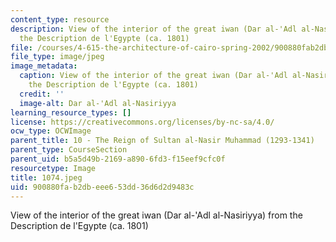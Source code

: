 ```yaml
---
content_type: resource
description: View of the interior of the great iwan (Dar al-'Adl al-Nasiriyya) from
  the Description de l'Egypte (ca. 1801)
file: /courses/4-615-the-architecture-of-cairo-spring-2002/900880fab2dbeee653dd36d6d2d9483c_1074.jpeg
file_type: image/jpeg
image_metadata:
  caption: View of the interior of the great iwan (Dar al-'Adl al-Nasiriyya) from
    the Description de l'Egypte (ca. 1801)
  credit: ''
  image-alt: Dar al-'Adl al-Nasiriyya
learning_resource_types: []
license: https://creativecommons.org/licenses/by-nc-sa/4.0/
ocw_type: OCWImage
parent_title: 10 - The Reign of Sultan al-Nasir Muhammad (1293-1341)
parent_type: CourseSection
parent_uid: b5a5d49b-2169-a890-6fd3-f15eef9cfc0f
resourcetype: Image
title: 1074.jpeg
uid: 900880fa-b2db-eee6-53dd-36d6d2d9483c
---
```

View of the interior of the great iwan (Dar al-'Adl al-Nasiriyya) from the Description de l'Egypte (ca. 1801)